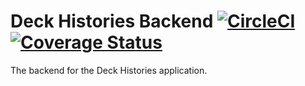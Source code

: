 # Deck Histories Backend [![CircleCI](https://circleci.com/gh/becelot/dh-backend.svg?style=svg)](https://circleci.com/gh/becelot/dh-backend) [![Coverage Status](https://coveralls.io/repos/github/becelot/dh-backend/badge.svg)](https://coveralls.io/github/becelot/dh-backend)
The backend for the Deck Histories application.
